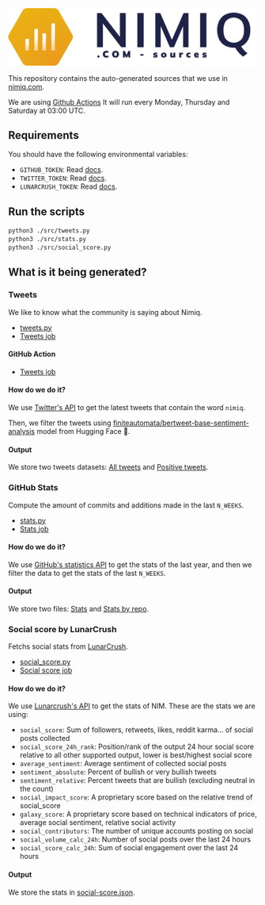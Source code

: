 <img src="/icon.svg" alt="Nimiq Stats Logo" />

This repository contains the auto-generated sources that we use in [nimiq.com](https://nimiq.com).

We are using [Github Actions](.github/workflows/) It will run every Monday, Thursday and Saturday at 03:00 UTC.


## Requirements

You should have the following environmental variables:

- `GITHUB_TOKEN`: Read [docs](https://docs.github.com/en/authentication/keeping-your-account-and-data-secure/creating-a-personal-access-token).
- `TWITTER_TOKEN`: Read [docs](https://github.com/onmax/happy-tweet#twitter-bearer-token).
- `LUNARCRUSH_TOKEN`: Read [docs](https://lunarcrush.com/developers/api/authentication).

## Run the scripts

```bash
python3 ./src/tweets.py
python3 ./src/stats.py
python3 ./src/social_score.py
```

## What is it being generated?

### Tweets

We like to know what the community is saying about Nimiq. 

- [tweets.py](./src/tweets.py)
- [Tweets job](.github/workflows/fetch-data.yml#12)

#### GitHub Action

- [Tweets job](.github/workflows/fetch-data.yml#12)

#### How do we do it?

We use [Twitter's API](https://developer.twitter.com/en/docs/twitter-api/tweets/search/introduction) to get the latest tweets that contain the word `nimiq`.

Then, we filter the tweets using [finiteautomata/bertweet-base-sentiment-analysis](https://huggingface.co/finiteautomata/bertweet-base-sentiment-analysis) model from Hugging Face 🤗.

#### Output

We store two tweets datasets: [All tweets](./output/tweets/tweets.json) and [Positive tweets](./output/tweets/positive-tweets.json).

### GitHub Stats

Compute the amount of commits and additions made in the last `N_WEEKS`.

- [stats.py](./src/stats.py)
- [Stats job](.github/workflows/fetch-data.yml#38)

#### How do we do it?

We use [GitHub's statistics API](https://docs.github.com/en/rest/metrics/statistics) to get the stats of the last year, and then we filter the data to get the stats of the last `N_WEEKS`.

#### Output

We store two files: [Stats](./output/stats/stats.json) and [Stats by repo](./output/stats/stats-by-repo.json).

### Social score by LunarCrush

Fetchs social stats from [LunarCrush](https://lunarcrush.com/).

- [social_score.py](./src/social_score.py)
- [Social score job](.github/workflows/fetch-data.yml#61)

#### How do we do it?

We use [Lunarcrush's API](https://lunarcrush.com/developers/api/coins/:coin) to get the stats of NIM. These are the stats we are using:

- `social_score`:  Sum of followers, retweets, likes, reddit karma... of social posts collected
- `social_score_24h_rank`: Position/rank of the output 24 hour social score relative to all other supported output, lower is best/highest social score
- `average_sentiment`: Average sentiment of collected social posts
- `sentiment_absolute`: Percent of bullish or very bullish tweets
- `sentiment_relative`: Percent tweets that are bullish (excluding neutral in the count)
- `social_impact_score`: A proprietary score based on the relative trend of social_score
- `galaxy_score`: A proprietary score based on technical indicators of price, average social sentiment, relative social activity
- `social_contributors`: The number of unique accounts posting on social
- `social_volume_calc_24h`: Number of social posts over the last 24 hours
- `social_score_calc_24h`: Sum of social engagement over the last 24 hours

#### Output

We store the stats in [social-score.json](./output/social-score/social-score.json).


